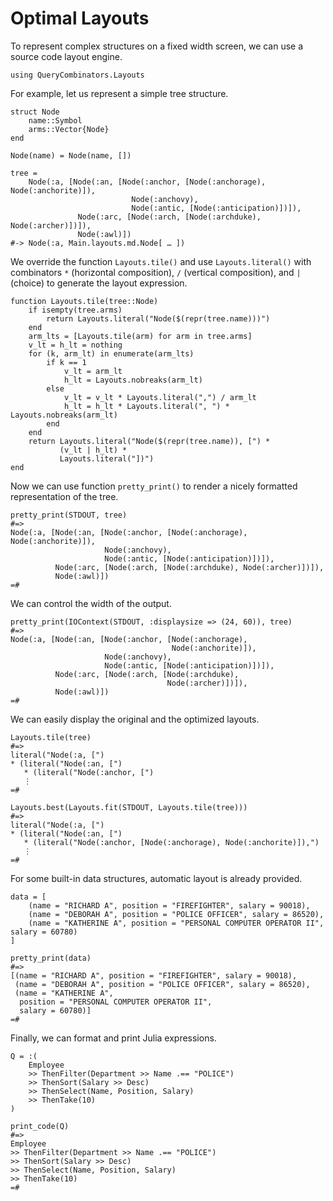 # Optimal Layouts

To represent complex structures on a fixed width screen, we can use a source
code layout engine.

    using QueryCombinators.Layouts

For example, let us represent a simple tree structure.

    struct Node
        name::Symbol
        arms::Vector{Node}
    end

    Node(name) = Node(name, [])

    tree =
        Node(:a, [Node(:an, [Node(:anchor, [Node(:anchorage), Node(:anchorite)]),
                               Node(:anchovy),
                               Node(:antic, [Node(:anticipation)])]),
                   Node(:arc, [Node(:arch, [Node(:archduke), Node(:archer)])]),
                   Node(:awl)])
    #-> Node(:a, Main.layouts.md.Node[ … ])

We override the function `Layouts.tile()` and use `Layouts.literal()` with
combinators `*` (horizontal composition), `/` (vertical composition), and `|`
(choice) to generate the layout expression.

    function Layouts.tile(tree::Node)
        if isempty(tree.arms)
            return Layouts.literal("Node($(repr(tree.name)))")
        end
        arm_lts = [Layouts.tile(arm) for arm in tree.arms]
        v_lt = h_lt = nothing
        for (k, arm_lt) in enumerate(arm_lts)
            if k == 1
                v_lt = arm_lt
                h_lt = Layouts.nobreaks(arm_lt)
            else
                v_lt = v_lt * Layouts.literal(",") / arm_lt
                h_lt = h_lt * Layouts.literal(", ") * Layouts.nobreaks(arm_lt)
            end
        end
        return Layouts.literal("Node($(repr(tree.name)), [") *
               (v_lt | h_lt) *
               Layouts.literal("])")
    end

Now we can use function `pretty_print()` to render a nicely formatted
representation of the tree.

    pretty_print(STDOUT, tree)
    #=>
    Node(:a, [Node(:an, [Node(:anchor, [Node(:anchorage), Node(:anchorite)]),
                         Node(:anchovy),
                         Node(:antic, [Node(:anticipation)])]),
              Node(:arc, [Node(:arch, [Node(:archduke), Node(:archer)])]),
              Node(:awl)])
    =#

We can control the width of the output.

    pretty_print(IOContext(STDOUT, :displaysize => (24, 60)), tree)
    #=>
    Node(:a, [Node(:an, [Node(:anchor, [Node(:anchorage),
                                        Node(:anchorite)]),
                         Node(:anchovy),
                         Node(:antic, [Node(:anticipation)])]),
              Node(:arc, [Node(:arch, [Node(:archduke),
                                       Node(:archer)])]),
              Node(:awl)])
    =#

We can easily display the original and the optimized layouts.

    Layouts.tile(tree)
    #=>
    literal("Node(:a, [")
    * (literal("Node(:an, [")
       * (literal("Node(:anchor, [")
       ⋮
    =#

    Layouts.best(Layouts.fit(STDOUT, Layouts.tile(tree)))
    #=>
    literal("Node(:a, [")
    * (literal("Node(:an, [")
       * (literal("Node(:anchor, [Node(:anchorage), Node(:anchorite)]),")
       ⋮
    =#

For some built-in data structures, automatic layout is already provided.

    data = [
        (name = "RICHARD A", position = "FIREFIGHTER", salary = 90018),
        (name = "DEBORAH A", position = "POLICE OFFICER", salary = 86520),
        (name = "KATHERINE A", position = "PERSONAL COMPUTER OPERATOR II", salary = 60780)
    ]

    pretty_print(data)
    #=>
    [(name = "RICHARD A", position = "FIREFIGHTER", salary = 90018),
     (name = "DEBORAH A", position = "POLICE OFFICER", salary = 86520),
     (name = "KATHERINE A",
      position = "PERSONAL COMPUTER OPERATOR II",
      salary = 60780)]
    =#

Finally, we can format and print Julia expressions.

    Q = :(
        Employee
        >> ThenFilter(Department >> Name .== "POLICE")
        >> ThenSort(Salary >> Desc)
        >> ThenSelect(Name, Position, Salary)
        >> ThenTake(10)
    )

    print_code(Q)
    #=>
    Employee
    >> ThenFilter(Department >> Name .== "POLICE")
    >> ThenSort(Salary >> Desc)
    >> ThenSelect(Name, Position, Salary)
    >> ThenTake(10)
    =#

